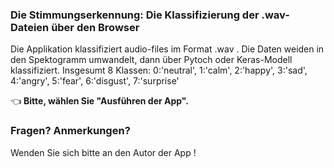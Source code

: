### Die Stimmungserkennung: Die Klassifizierung der .wav-Dateien über den Browser



Die Applikation klassifiziert audio-files im Format .wav . Die Daten weiden in den Spektogramm umwandelt, dann über Pytoch oder Keras-Modell klassifiziert.
Insgesumt 8 Klassen: 0:'neutral', 1:'calm', 2:'happy', 3:'sad', 4:'angry', 5:'fear', 6:'disgust', 7:'surprise'

👈 **Bitte, wählen Sie "Ausführen der App".**

### Fragen? Anmerkungen?

Wenden Sie sich bitte an den Autor der App !

